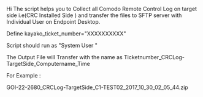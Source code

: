 Hi 
The script helps you to Collect all Comodo Remote Control Log on target side i.e(CRC Installed Side ) and transfer the files to  SFTP server with Individual User on Endpoint Desktop.


Define  kayako_ticket_number="XXXXXXXXXX"   

Script should run as "System User " 

The Output File will Transfer with the name  as  Ticketnumber_CRCLog-TargetSide_Computername_Time

For Example :

GOI-22-2680_CRCLog-TargetSide_C1-TEST02_2017_10_30_02_05_44.zip